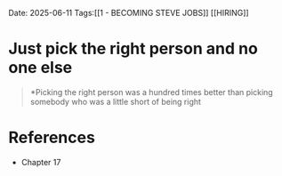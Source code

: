 Date: 2025-06-11
Tags:[[1 - BECOMING STEVE JOBS]] [[HIRING]] 

# Just pick the right person and no one else

>*Picking the right person was a hundred times better than picking somebody who was a little short of being right
# References 
- Chapter 17